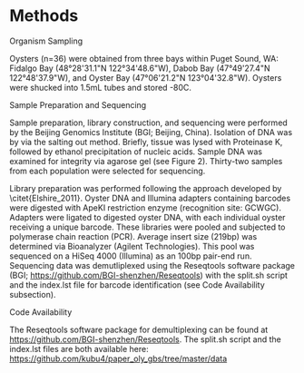 # Methods

Organism Sampling

Oysters (n=36) were obtained from three bays within Puget Sound, WA:  Fidalgo Bay (48°28'31.1"N 122°34'48.6"W), Dabob Bay (47°49'27.4"N 122°48'37.9"W), and Oyster Bay (47°06'21.2"N 123°04'32.8"W). Oysters were shucked into 1.5mL tubes and stored -80C. 


Sample Preparation and Sequencing

Sample preparation, library construction, and sequencing were performed by the Beijing Genomics Institute (BGI; Beijing, China). Isolation of DNA was by via the salting out method. Briefly, tissue was lysed with Proteinase K, followed by ethanol precipitation of nucleic acids. Sample DNA was examined for integrity via agarose gel (see Figure 2). Thirty-two samples from each population were selected for sequencing.

Library preparation was performed following the approach developed by \citet{Elshire_2011}. Oyster DNA and Illumina adapters containing barcodes were digested with ApeKI restriction enzyme (recognition site: GCWGC). Adapters were ligated to digested oyster DNA, with each individual oyster receiving a unique barcode. These libraries were pooled and subjected to polymerase chain reaction (PCR). Average insert size (219bp) was determined via Bioanalyzer (Agilent Technologies). This pool was sequenced on a HiSeq 4000 (Illumina) as an 100bp pair-end run. Sequencing data was demutliplexed using the Reseqtools software package (BGI; https://github.com/BGI-shenzhen/Reseqtools) with the split.sh script and the index.lst file for barcode identification (see Code Availability subsection).

Code Availability

The Reseqtools software package for demultiplexing can be found at https://github.com/BGI-shenzhen/Reseqtools. The split.sh script and the index.lst files are both available here: https://github.com/kubu4/paper_oly_gbs/tree/master/data

